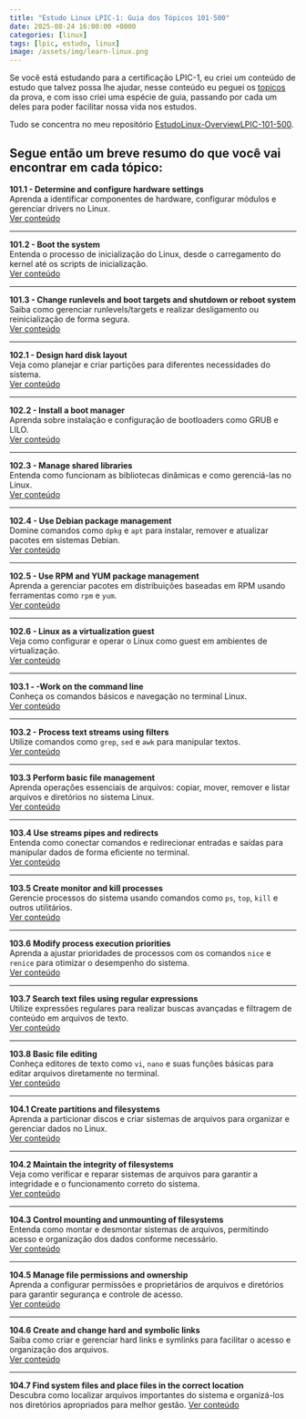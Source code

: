 ```yaml
---
title: "Estudo Linux LPIC-1: Guia dos Tópicos 101-500"
date: 2025-08-24 16:00:00 +0000
categories: [linux]
tags: [lpic, estudo, linux]
image: /assets/img/learn-linux.png
---
```


Se você está estudando para a certificação LPIC-1, eu criei um conteúdo de estudo que talvez possa lhe ajudar, nesse conteúdo eu peguei os [topicos](https://learning.lpi.org/pt/learning-materials/101-500/) da prova, e com isso criei uma espécie de guia, passando por cada um deles para poder facilitar nossa vida nos estudos. 

Tudo se concentra no meu repositório [EstudoLinux-OverviewLPIC-101-500](https://github.com/rafaelfernandessilva/EstudoLinux-OverviewLPIC-101-500/tree/main/101-500). 

Segue então um breve resumo do que você vai encontrar em cada tópico:
---

**101.1 - Determine and configure hardware settings**  
Aprenda a identificar componentes de hardware, configurar módulos e gerenciar drivers no Linux.  
[Ver conteúdo](https://github.com/rafaelfernandessilva/EstudoLinux-OverviewLPIC-101-500/blob/main/101-500/101.1-Determine-and-configure-hardware-settings.md)

---

**101.2 - Boot the system**  
Entenda o processo de inicialização do Linux, desde o carregamento do kernel até os scripts de inicialização.  
[Ver conteúdo](https://github.com/rafaelfernandessilva/EstudoLinux-OverviewLPIC-101-500/blob/main/101-500/101.2-Boot-the-system.md)

---

**101.3 - Change runlevels and boot targets and shutdown or reboot system**  
Saiba como gerenciar runlevels/targets e realizar desligamento ou reinicialização de forma segura.  
[Ver conteúdo](https://github.com/rafaelfernandessilva/EstudoLinux-OverviewLPIC-101-500/blob/main/101-500/101.3-Change-runlevels-and-boot-targets-and-shutdown-or-reboot-system.md)

---

**102.1 - Design hard disk layout**  
Veja como planejar e criar partições para diferentes necessidades do sistema.  
[Ver conteúdo](https://github.com/rafaelfernandessilva/EstudoLinux-OverviewLPIC-101-500/blob/main/101-500/102.1-Design-hard-disk-layout.md)

---

**102.2 - Install a boot manager**  
Aprenda sobre instalação e configuração de bootloaders como GRUB e LILO.  
[Ver conteúdo](https://github.com/rafaelfernandessilva/EstudoLinux-OverviewLPIC-101-500/blob/main/101-500/102.2-Install-a-boot-manager.md)

---

**102.3 - Manage shared libraries**  
Entenda como funcionam as bibliotecas dinâmicas e como gerenciá-las no Linux.  
[Ver conteúdo](https://github.com/rafaelfernandessilva/EstudoLinux-OverviewLPIC-101-500/blob/main/101-500/102.3-Manage-shared-libraries.md)

---

**102.4 - Use Debian package management**  
Domine comandos como `dpkg` e `apt` para instalar, remover e atualizar pacotes em sistemas Debian.  
[Ver conteúdo](https://github.com/rafaelfernandessilva/EstudoLinux-OverviewLPIC-101-500/blob/main/101-500/102.4-Use-Debian-package-management.md)

---

**102.5 - Use RPM and YUM package management**  
Aprenda a gerenciar pacotes em distribuições baseadas em RPM usando ferramentas como `rpm` e `yum`.  
[Ver conteúdo](https://github.com/rafaelfernandessilva/EstudoLinux-OverviewLPIC-101-500/blob/main/101-500/102.5-Use-RPM-and-YUM-package-management.md)

---

**102.6 - Linux as a virtualization guest**  
Veja como configurar e operar o Linux como guest em ambientes de virtualização.  
[Ver conteúdo](https://github.com/rafaelfernandessilva/EstudoLinux-OverviewLPIC-101-500/blob/main/101-500/102.6-Linux-as-a-virtualization-guest.md)

---

**103.1 - -Work on the command line**  
Conheça os comandos básicos e navegação no terminal Linux.  
[Ver conteúdo](https://github.com/rafaelfernandessilva/EstudoLinux-OverviewLPIC-101-500/blob/main/101-500/103.1-Work-on-the-command-line.md)

---

**103.2 - Process text streams using filters**  
Utilize comandos como `grep`, `sed` e `awk` para manipular textos.  
[Ver conteúdo](https://github.com/rafaelfernandessilva/EstudoLinux-OverviewLPIC-101-500/blob/main/101-500/103.2-Process-text-streams-using-filters.md)

---

**103.3 Perform basic file management**  
Aprenda operações essenciais de arquivos: copiar, mover, remover e listar arquivos e diretórios no sistema Linux.  
[Ver conteúdo](https://github.com/rafaelfernandessilva/EstudoLinux-OverviewLPIC-101-500/blob/main/101-500/103.3-Perform-basic-file-management.md)

---

**103.4 Use streams pipes and redirects**  
Entenda como conectar comandos e redirecionar entradas e saídas para manipular dados de forma eficiente no terminal.  
[Ver conteúdo](https://github.com/rafaelfernandessilva/EstudoLinux-OverviewLPIC-101-500/blob/main/101-500/103.4-Use-streams-pipes-and-redirects.md)

---

**103.5 Create monitor and kill processes**  
Gerencie processos do sistema usando comandos como `ps`, `top`, `kill` e outros utilitários.  
[Ver conteúdo](https://github.com/rafaelfernandessilva/EstudoLinux-OverviewLPIC-101-500/blob/main/101-500/103.5-Create-monitor-and-kill-processes.md)

---

**103.6 Modify process execution priorities**  
Aprenda a ajustar prioridades de processos com os comandos `nice` e `renice` para otimizar o desempenho do sistema.  
[Ver conteúdo](https://github.com/rafaelfernandessilva/EstudoLinux-OverviewLPIC-101-500/blob/main/101-500/103.6-Modify-process-execution-priorities.md)

---

**103.7 Search text files using regular expressions**  
Utilize expressões regulares para realizar buscas avançadas e filtragem de conteúdo em arquivos de texto.  
[Ver conteúdo](https://github.com/rafaelfernandessilva/EstudoLinux-OverviewLPIC-101-500/blob/main/101-500/103.7-Search-text-files-using-regular-expressions.md)

---

**103.8 Basic file editing**  
Conheça editores de texto como `vi`, `nano` e suas funções básicas para editar arquivos diretamente no terminal.  
[Ver conteúdo](https://github.com/rafaelfernandessilva/EstudoLinux-OverviewLPIC-101-500/blob/main/101-500/103.8-Basic-file-editing.md)

---

**104.1 Create partitions and filesystems**  
Aprenda a particionar discos e criar sistemas de arquivos para organizar e gerenciar dados no Linux.  
[Ver conteúdo](https://github.com/rafaelfernandessilva/EstudoLinux-OverviewLPIC-101-500/blob/main/101-500/104.1-Create-partitions-and-filesystems.md)

---

**104.2 Maintain the integrity of filesystems**  
Veja como verificar e reparar sistemas de arquivos para garantir a integridade e o funcionamento correto do sistema.  
[Ver conteúdo](https://github.com/rafaelfernandessilva/EstudoLinux-OverviewLPIC-101-500/blob/main/101-500/104.2-Maintain-the-integrity-of-filesystems.md)

---

**104.3 Control mounting and unmounting of filesystems**  
Entenda como montar e desmontar sistemas de arquivos, permitindo acesso e organização dos dados conforme necessário.  
[Ver conteúdo](https://github.com/rafaelfernandessilva/EstudoLinux-OverviewLPIC-101-500/blob/main/101-500/104.3-Control-mounting-and-unmounting-of-filesystems.md)

---

**104.5 Manage file permissions and ownership**  
Aprenda a configurar permissões e proprietários de arquivos e diretórios para garantir segurança e controle de acesso.  
[Ver conteúdo](https://github.com/rafaelfernandessilva/EstudoLinux-OverviewLPIC-101-500/blob/main/101-500/104.5-Manage-file-permissions-and-ownership.md)

---

**104.6 Create and change hard and symbolic links**  
Saiba como criar e gerenciar hard links e symlinks para facilitar o acesso e organização dos arquivos.  
[Ver conteúdo](https://github.com/rafaelfernandessilva/EstudoLinux-OverviewLPIC-101-500/blob/main/101-500/104.6-Create-and-change-hard-and-symbolic-links.md)

---

**104.7 Find system files and place files in the correct location**  
Descubra como localizar arquivos importantes do sistema e organizá-los nos diretórios apropriados para melhor gestão.
[Ver conteúdo](https://github.com/rafaelfernandessilva/EstudoLinux-OverviewLPIC-101-500/blob/main/101-500/104.7-Find-system-files-and-place-files-in-the-correct-location.md)